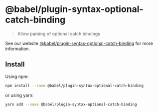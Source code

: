 # @babel/plugin-syntax-optional-catch-binding

> Allow parsing of optional catch bindings

See our website [@babel/plugin-syntax-optional-catch-binding](https://babeljs.io/docs/en/next/babel-plugin-syntax-optional-catch-binding.html) for more information.

## Install

Using npm:

```sh
npm install --save @babel/plugin-syntax-optional-catch-binding
```

or using yarn:

```sh
yarn add --save @babel/plugin-syntax-optional-catch-binding
```
